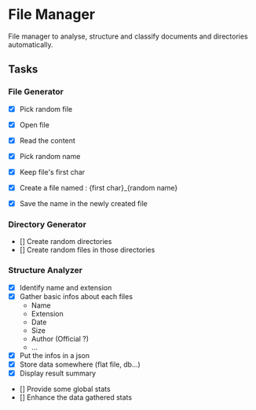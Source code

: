 # File Manager 

File manager to analyse, structure and classify documents and directories automatically.


## Tasks

### File Generator

- [x] Pick random file
- [x] Open file 
- [x] Read the content 
- [x] Pick random name
- [x] Keep file's first char 
- [x] Create a file named : {first char}_{random name} 
- [x] Save the name in the newly created file 


### Directory Generator

- [] Create random directories
- [] Create random files in those directories


### Structure Analyzer

- [x] Identify name and extension
- [x] Gather basic infos about each files
	- Name
	- Extension 
	- Date 
	- Size
	- Author (Official ?)
	- ...
- [x] Put the infos in a json  
- [x] Store data somewhere (flat file, db...)
- [x] Display result summary
- [] Provide some global stats
- [] Enhance the data gathered stats


